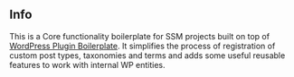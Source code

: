 ## Info

This is a Core functionality boilerplate for SSM projects built on top of [WordPress Plugin Boilerplate](https://github.com/DevinVinson/WordPress-Plugin-Boilerplate). It simplifies the process of registration of custom post types, taxonomies and terms and adds some useful reusable features to work with internal WP entities.